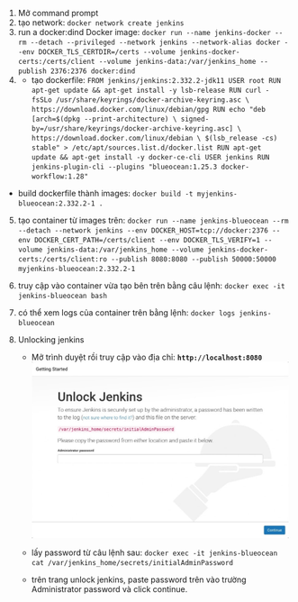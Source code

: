 1. Mở command prompt
2. tạo network:
   `docker network create jenkins`
3. run a docker:dind Docker  image:
`docker run --name jenkins-docker --rm --detach --privileged --network jenkins --network-alias docker --env DOCKER_TLS_CERTDIR=/certs --volume jenkins-docker-certs:/certs/client --volume jenkins-data:/var/jenkins_home --publish 2376:2376 docker:dind`
4. 
   - tạo dockerfile:
  `FROM jenkins/jenkins:2.332.2-jdk11
USER root
RUN apt-get update && apt-get install -y lsb-release
RUN curl -fsSLo /usr/share/keyrings/docker-archive-keyring.asc \
  https://download.docker.com/linux/debian/gpg
RUN echo "deb [arch=$(dpkg --print-architecture) \
  signed-by=/usr/share/keyrings/docker-archive-keyring.asc] \
  https://download.docker.com/linux/debian \
  $(lsb_release -cs) stable" > /etc/apt/sources.list.d/docker.list
RUN apt-get update && apt-get install -y docker-ce-cli
USER jenkins
RUN jenkins-plugin-cli --plugins "blueocean:1.25.3 docker-workflow:1.28"`
 - build dockerfile thành images:
  `docker build -t myjenkins-blueocean:2.332.2-1 .`
5. tạo container từ images trên:
   `docker run --name jenkins-blueocean --rm --detach --network jenkins --env DOCKER_HOST=tcp://docker:2376 --env DOCKER_CERT_PATH=/certs/client --env DOCKER_TLS_VERIFY=1 --volume jenkins-data:/var/jenkins_home --volume jenkins-docker-certs:/certs/client:ro --publish 8080:8080 --publish 50000:50000 myjenkins-blueocean:2.332.2-1`

6. truy cập vào container vừa tạo bên trên bằng câu lệnh:
   `docker exec -it jenkins-blueocean bash`
7. có thể xem logs của container trên bằng lệnh:
   `docker logs jenkins-blueocean`

8. Unlocking jenkins
   - Mở trình duyệt rồi truy cập vào địa chỉ:
    **`http://localhost:8080`**
![unlock](\setup-jenkins-01-unlock-jenkins-page.jpg "images unlock jenkins")

   - lấy password từ câu lệnh sau:
    `docker exec -it jenkins-blueocean cat /var/jenkins_home/secrets/initialAdminPassword`
    - trên trang unlock jenkins, paste password trên vào trường Administrator password và click continue.
